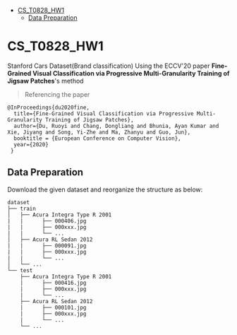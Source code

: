 - [CS_T0828_HW1](#cs-t0828-hw1)
  * [Data Preparation](#data-preparation)
  
# CS_T0828_HW1
Stanford Cars Dataset(Brand classification)
Using the ECCV'20 paper
**Fine-Grained Visual Classification via Progressive Multi-Granularity Training of Jigsaw Patches**'s method

> Referencing the paper
```
@InProceedings{du2020fine,
  title={Fine-Grained Visual Classification via Progressive Multi-Granularity Training of Jigsaw Patches},
  author={Du, Ruoyi and Chang, Dongliang and Bhunia, Ayan Kumar and Xie, Jiyang and Song, Yi-Zhe and Ma, Zhanyu and Guo, Jun},
  booktitle = {European Conference on Computer Vision},
  year={2020}
 } 
 ```

## Data Preparation
Download the given dataset and reorganize the structure as below:
```
dataset
├── train
│   ├── Acura Integra Type R 2001
|   |      ├── 000406.jpg
|   |      ├── 000xxx.jpg
|   |      └── ...
│   ├── Acura RL Sedan 2012
|   |      ├── 000091.jpg
|   |      ├── 000xxx.jpg
|   |      └── ...
│   └── ...
└── test
    ├── Acura Integra Type R 2001
    |      ├── 000416.jpg
    |      ├── 000xxx.jpg
    |      └── ...
    ├── Acura RL Sedan 2012
    |      ├── 000101.jpg
    |      ├── 000xxx.jpg
    |      └── ...
    └── ...
```



